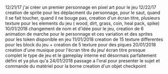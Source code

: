 12/21/17
j'ai créer un premier personnage en pixel art pour le jeu 
12/22/17
creation de sprite pour les déplacment du personnage, pour le saut, quand il se fait toucher, quand il ne bouge pas,
creation d'un écran titre, plusieurs texture pour les elements du jeu ( wood, dirt, grass, coin, heal pack, spike)
10/01/2018
changement de nom et d'idée pour le jeu, creation de 6 animation de marche pour le personnage et ces variation et des sprites pour les token disponible en jeu 
11/01/2018
creation de 15 texture differentes pour les block du jeu + creation de 5 texture pour des piques 
20/01/2018
creation d'une musique pour l'écran titre du jeu/ écran titre presque complet
le type de jeu et le gameplay interne est désormais parfaitement défini et ya plus qu'a 
24/01/2018
passage a l'oral pour presenter le sujet et commande du matériel pour la borne 
creation d'un objet checkpoint 

